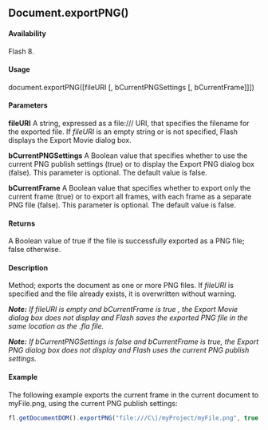 ## Document.exportPNG()

#### Availability

Flash 8.

#### Usage

document.exportPNG([fileURI [, bCurrentPNGSettings [, bCurrentFrame]]])

#### Parameters

**fileURI** A string, expressed as a file:/// URI, that specifies the filename for the exported file. If *fileURI* is an empty string or is not specified, Flash displays the Export Movie dialog box.

**bCurrentPNGSettings** A Boolean value that specifies whether to use the current PNG publish settings (true) or to display the Export PNG dialog box (false). This parameter is optional. The default value is false.

**bCurrentFrame** A Boolean value that specifies whether to export only the current frame (true) or to export all frames, with each frame as a separate PNG file (false). This parameter is optional. The default value is false.

#### Returns

A Boolean value of true if the file is successfully exported as a PNG file; false otherwise.

#### Description

Method; exports the document as one or more PNG files. If *fileURI* is specified and the file already exists, it is overwritten without warning.

***Note:** If fileURI is empty and bCurrentFrame is true , the Export Movie dialog box does not display and Flash saves the exported PNG file in the same location as the .fla file.*

***Note:** If bCurrentPNGSettings is false and bCurrentFrame is true, the Export PNG dialog box does not display and Flash uses the current PNG publish settings.*

#### Example

The following example exports the current frame in the current document to myFile.png, using the current PNG publish settings:

```javascript
fl.getDocumentDOM().exportPNG("file:///C\|/myProject/myFile.png", true, true);
```
